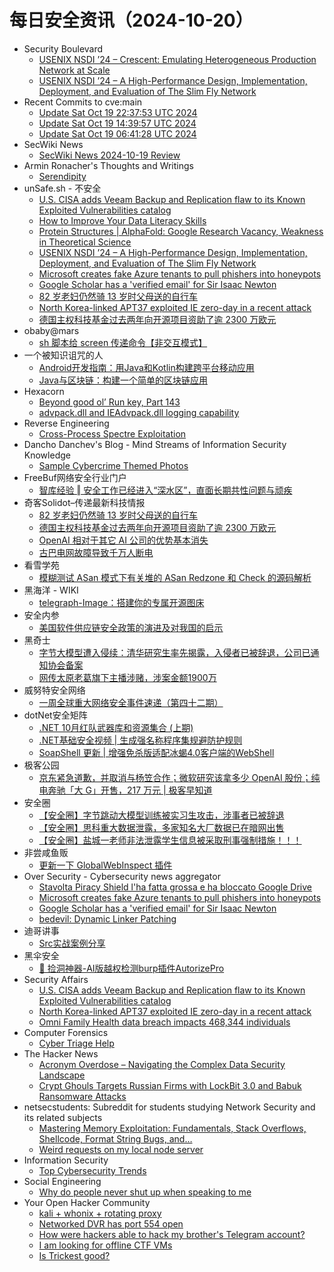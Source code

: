 # 每日安全资讯（2024-10-20）

- Security Boulevard
  - [USENIX NSDI ’24 – Crescent: Emulating Heterogeneous Production Network at Scale](https://securityboulevard.com/2024/10/usenix-nsdi-24-crescent-emulating-heterogeneous-production-network-at-scale/)
  - [USENIX NSDI ’24 – A High-Performance Design, Implementation, Deployment, and Evaluation of The Slim Fly Network](https://securityboulevard.com/2024/10/usenix-nsdi-24-a-high-performance-design-implementation-deployment-and-evaluation-of-the-slim-fly-network/)
- Recent Commits to cve:main
  - [Update Sat Oct 19 22:37:53 UTC 2024](https://github.com/trickest/cve/commit/d15224fa1e3e647b5e74647df119d5bc0a61296f)
  - [Update Sat Oct 19 14:39:57 UTC 2024](https://github.com/trickest/cve/commit/d3e4462bbb3f058fdad5162f5a7b0334008b8801)
  - [Update Sat Oct 19 06:41:28 UTC 2024](https://github.com/trickest/cve/commit/62301980a4a3a29e22d4c8bb2837d6a07a7e9923)
- SecWiki News
  - [SecWiki News 2024-10-19 Review](http://www.sec-wiki.com/?2024-10-19)
- Armin Ronacher's Thoughts and Writings
  - [Serendipity](http://lucumr.pocoo.org/2024/10/19/serendipity)
- unSafe.sh - 不安全
  - [U.S. CISA adds Veeam Backup and Replication flaw to its Known Exploited Vulnerabilities catalog](https://buaq.net/go-268219.html)
  - [How to Improve Your Data Literacy Skills](https://buaq.net/go-268227.html)
  - [Protein Structures | AlphaFold: Google Research Vacancy, Weakness in Theoretical Science](https://buaq.net/go-268226.html)
  - [USENIX NSDI ’24 – A High-Performance Design, Implementation, Deployment, and Evaluation of The Slim Fly Network](https://buaq.net/go-268230.html)
  - [Microsoft creates fake Azure tenants to pull phishers into honeypots](https://buaq.net/go-268217.html)
  - [Google Scholar has a 'verified email' for Sir Isaac Newton](https://buaq.net/go-268218.html)
  - [82 岁老妇仍然骑 13 岁时父母送的自行车](https://buaq.net/go-268244.html)
  - [North Korea-linked APT37 exploited IE zero-day in a recent attack](https://buaq.net/go-268210.html)
  - [德国主权科技基金过去两年向开源项目资助了逾  2300 万欧元](https://buaq.net/go-268245.html)
- obaby@mars
  - [sh 脚本给 screen 传递命令【非交互模式】](https://h4ck.org.cn/2024/10/18372)
- 一个被知识诅咒的人
  - [Android开发指南：用Java和Kotlin构建跨平台移动应用](https://blog.csdn.net/nokiaguy/article/details/142897103)
  - [Java与区块链：构建一个简单的区块链应用](https://blog.csdn.net/nokiaguy/article/details/142897079)
- Hexacorn
  - [Beyond good ol’ Run key, Part 143](https://www.hexacorn.com/blog/2024/10/19/beyond-good-ol-run-key-part-143/)
  - [advpack.dll and IEAdvpack.dll logging capability](https://www.hexacorn.com/blog/2024/10/19/advpack-dll-and-ieadvpack-dll-logging-capability/)
- Reverse Engineering
  - [Cross-Process Spectre Exploitation](https://www.reddit.com/r/ReverseEngineering/comments/1g78393/crossprocess_spectre_exploitation/)
- Dancho Danchev's Blog - Mind Streams of Information Security Knowledge
  - [Sample Cybercrime Themed Photos](https://ddanchev.blogspot.com/2024/10/sample-cybercrime-themed-photos.html)
- FreeBuf网络安全行业门户
  - [智库经验 ‖ 安全工作已经进入“深水区”，直面长期共性问题与顽疾](https://www.freebuf.com/articles/neopoints/413226.html)
- 奇客Solidot–传递最新科技情报
  - [82 岁老妇仍然骑 13 岁时父母送的自行车](https://www.solidot.org/story?sid=79539)
  - [德国主权科技基金过去两年向开源项目资助了逾  2300 万欧元](https://www.solidot.org/story?sid=79538)
  - [OpenAI 相对于其它 AI 公司的优势基本消失](https://www.solidot.org/story?sid=79537)
  - [古巴电网故障导致千万人断电](https://www.solidot.org/story?sid=79536)
- 看雪学苑
  - [模糊测试 ASan 模式下有关堆的 ASan Redzone 和 Check 的源码解析](https://mp.weixin.qq.com/s?__biz=MjM5NTc2MDYxMw==&mid=2458578852&idx=1&sn=ce8b39f33a8b477944a917e6e1cec9ef&chksm=b18ddf2e86fa5638101e6e245ec0988622454fdd9f9cd0adc671f9c04a10eac67788a60210df&scene=58&subscene=0#rd)
- 黑海洋 - WIKI
  - [telegraph-Image：搭建你的专属开源图床](https://www.upx8.com/4358)
- 安全内参
  - [美国软件供应链安全政策的演进及对我国的启示](https://mp.weixin.qq.com/s?__biz=MzI4NDY2MDMwMw==&mid=2247512847&idx=1&sn=fe40322b4f00cb1ceb9eb9b800523d22&chksm=ebfaf42fdc8d7d392630463fec0c2d2f1bd6ffcbaf7a9ce344bd0032e75bedeae2d9da6232b4&scene=58&subscene=0#rd)
- 黑奇士
  - [字节大模型遭入侵续：清华研究生率先揭露，入侵者已被辞退，公司已通知协会备案](https://mp.weixin.qq.com/s?__biz=MzI5ODYwNTE4Nw==&mid=2247488596&idx=1&sn=5cc3b4f5d4a6146a6a957a7d7ef755d3&chksm=eca21bb8dbd592ae11f35d02f08be3e6cbe2bf62fc07ea99a4f36456e5fd39fb240f81bf9221&scene=58&subscene=0#rd)
  - [网传太原老葛旗下主播涉赌，涉案金额1900万](https://mp.weixin.qq.com/s?__biz=MzI5ODYwNTE4Nw==&mid=2247488596&idx=2&sn=826f0711c44dadeb09740d1c9ea6d505&chksm=eca21bb8dbd592aec2cfba6aa4db89456031171a2e82cc5af90c406653ebb9055ea694fde479&scene=58&subscene=0#rd)
- 威努特安全网络
  - [一周全球重大网络安全事件速递（第四十二期）](https://mp.weixin.qq.com/s?__biz=MzAwNTgyODU3NQ==&mid=2651127679&idx=1&sn=e43ee9430540e4a09de2d3051b0a717a&chksm=80e6e5cfb7916cd978b28dfa557ce899027e2603df18bfc4d65e7b3476232295e73e8ba5ceb9&scene=58&subscene=0#rd)
- dotNet安全矩阵
  - [.NET 10月红队武器库和资源集合 (上期)](https://mp.weixin.qq.com/s?__biz=MzUyOTc3NTQ5MA==&mid=2247496098&idx=1&sn=292b349e6a1ad977aa06535a25a35e93&chksm=fa595f4fcd2ed6595d82af2714f33eb536fc6d530fc5f2bfbb553768b4f7af9a317433550ca9&scene=58&subscene=0#rd)
  - [.NET基础安全视频 | 生成强名称程序集规避防护规则](https://mp.weixin.qq.com/s?__biz=MzUyOTc3NTQ5MA==&mid=2247496098&idx=2&sn=75cf1535aee9a195130ff88b4f1294da&chksm=fa595f4fcd2ed659656e5c6ab16f0220e9f7d21649f35995758c0d13f84ed0e1bf0494cb5f78&scene=58&subscene=0#rd)
  - [SoapShell 更新 | 增强免杀版适配冰蝎4.0客户端的WebShell](https://mp.weixin.qq.com/s?__biz=MzUyOTc3NTQ5MA==&mid=2247496098&idx=3&sn=a4ff738a67244c8ca6bb9e8efef88131&chksm=fa595f4fcd2ed659bb46e2caab1bd152d4c15a5b6ac767d6b5ff0c17593a5d4f49500e4ae576&scene=58&subscene=0#rd)
- 极客公园
  - [京东紧急道歉，并取消与杨笠合作；微软研究该拿多少 OpenAI 股份；纯电奔驰「大 G」开售，217 万元 | 极客早知道](https://mp.weixin.qq.com/s?__biz=MTMwNDMwODQ0MQ==&mid=2653059682&idx=1&sn=fb49dab885f74214135aa41375c6575f&chksm=7e5707d449208ec2a7e9b2c5d90ad145a83475cc861d2c107ec6ff1f00cb54f4b144004e15ab&scene=58&subscene=0#rd)
- 安全圈
  - [【安全圈】字节跳动大模型训练被实习生攻击，涉事者已被辞退](https://mp.weixin.qq.com/s?__biz=MzIzMzE4NDU1OQ==&mid=2652065359&idx=1&sn=1c00451b94a4368ffb290ef836bb0a2e&chksm=f36e620fc419eb192e1d5bcf3ad0389bab734602c4061c369043da7d1b5bcd24fda3b724eb40&scene=58&subscene=0#rd)
  - [【安全圈】思科重大数据泄露，多家知名大厂数据已在暗网出售](https://mp.weixin.qq.com/s?__biz=MzIzMzE4NDU1OQ==&mid=2652065359&idx=2&sn=c877585c1ff6a9fa10ec319c11448726&chksm=f36e620fc419eb19bd811a6d08b02fe00f534afd63534e448042b45f3ca3b3646c180879534d&scene=58&subscene=0#rd)
  - [【安全圈】盐城一老师非法泄露学生信息被采取刑事强制措施！！！](https://mp.weixin.qq.com/s?__biz=MzIzMzE4NDU1OQ==&mid=2652065359&idx=3&sn=d3e808a1326778c16e0d771e02b49a04&chksm=f36e620fc419eb1957237644e21e725eafb7c976cea5e4ccfbf6a9abb791048af59e9189fe5b&scene=58&subscene=0#rd)
- 非尝咸鱼贩
  - [更新一下 GlobalWebInspect 插件](https://mp.weixin.qq.com/s?__biz=Mzk0NDE3MTkzNQ==&mid=2247485483&idx=1&sn=df8749574a7929dac0ca4811f614d343&chksm=c329f6dbf45e7fcd52d7f12a6c0dc0e8881e2c80b5bde816fc76cf1a70c5d572a650ea054d7b&scene=58&subscene=0#rd)
- Over Security - Cybersecurity news aggregator
  - [Stavolta Piracy Shield l'ha fatta grossa e ha bloccato Google Drive](https://www.wired.it/article/piracy-shield-blocco-google-drive-download/)
  - [Microsoft creates fake Azure tenants to pull phishers into honeypots](https://www.bleepingcomputer.com/news/security/microsoft-creates-fake-azure-tenants-to-pull-phishers-into-honeypots/)
  - [Google Scholar has a 'verified email' for Sir Isaac Newton](https://www.bleepingcomputer.com/news/security/google-scholar-has-a-verified-email-for-sir-isaac-newton/)
  - [bedevil: Dynamic Linker Patching](https://dfir.ch/posts/bedevil_dynamic_linker_patching/)
- 迪哥讲事
  - [Src实战案例分享](https://mp.weixin.qq.com/s?__biz=MzIzMTIzNTM0MA==&mid=2247496175&idx=1&sn=95930a0e2e553c9e841265e8019d00b4&chksm=e8a5fb8cdfd2729a236f6266c5c0caf2bf41570798b529f8dfea139d77c7d2ca1f13e8071878&scene=58&subscene=0#rd)
- 黑伞安全
  - [🧿 捡洞神器-AI版越权检测burp插件AutorizePro](https://mp.weixin.qq.com/s?__biz=MzU0MzkzOTYzOQ==&mid=2247489510&idx=1&sn=f5acc656368d5ae0c1a5386739e3036e&chksm=fb029abecc7513a8a1b83a23b1f11de6364ba3fa3bdf0bc56aec025e1a3eab701f9c296634cd&scene=58&subscene=0#rd)
- Security Affairs
  - [U.S. CISA adds Veeam Backup and Replication flaw to its Known Exploited Vulnerabilities catalog](https://securityaffairs.com/170014/security/u-s-cisa-adds-veeam-backup-and-replication-flaw-to-its-known-exploited-vulnerabilities-catalog.html)
  - [North Korea-linked APT37 exploited IE zero-day in a recent attack](https://securityaffairs.com/169983/apt/north-korea-apt37-ie-zero-day.html)
  - [Omni Family Health data breach impacts 468,344 individuals](https://securityaffairs.com/169972/data-breach/omni-family-health-disclosed-a-data-breach.html)
- Computer Forensics
  - [Cyber Triage Help](https://www.reddit.com/r/computerforensics/comments/1g78ipz/cyber_triage_help/)
- The Hacker News
  - [Acronym Overdose – Navigating the Complex Data Security Landscape](https://thehackernews.com/2024/10/acronym-overdose-navigating-complex.html)
  - [Crypt Ghouls Targets Russian Firms with LockBit 3.0 and Babuk Ransomware Attacks](https://thehackernews.com/2024/10/crypt-ghouls-targets-russian-firms-with.html)
- netsecstudents: Subreddit for students studying Network Security and its related subjects
  - [Mastering Memory Exploitation: Fundamentals, Stack Overflows, Shellcode, Format String Bugs, and…](https://www.reddit.com/r/netsecstudents/comments/1g74y4k/mastering_memory_exploitation_fundamentals_stack/)
  - [Weird requests on my local node server](https://www.reddit.com/r/netsecstudents/comments/1g71zpz/weird_requests_on_my_local_node_server/)
- Information Security
  - [Top Cybersecurity Trends](https://www.reddit.com/r/Information_Security/comments/1g6xaxt/top_cybersecurity_trends/)
- Social Engineering
  - [Why do people never shut up when speaking to me](https://www.reddit.com/r/SocialEngineering/comments/1g7kd2z/why_do_people_never_shut_up_when_speaking_to_me/)
- Your Open Hacker Community
  - [kali + whonix + rotating proxy](https://www.reddit.com/r/HowToHack/comments/1g77imi/kali_whonix_rotating_proxy/)
  - [Networked DVR has port 554 open](https://www.reddit.com/r/HowToHack/comments/1g7jhem/networked_dvr_has_port_554_open/)
  - [How were hackers able to hack my brother's Telegram account?](https://www.reddit.com/r/HowToHack/comments/1g73uzz/how_were_hackers_able_to_hack_my_brothers/)
  - [I am looking for offline CTF VMs](https://www.reddit.com/r/HowToHack/comments/1g6xwha/i_am_looking_for_offline_ctf_vms/)
  - [Is Trickest good?](https://www.reddit.com/r/HowToHack/comments/1g6wprr/is_trickest_good/)
